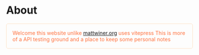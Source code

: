 
# About
<p style="color: #ff7340; border: 1px solid rgba(255, 135, 23, 0.25); border-radius:5px; padding: 1rem;">
Welcome this website unlike <a href="https://mattwiner.org">mattwiner.org</a> uses vitepress
This is more of a API testing ground and a place
to keep some personal notes
</p>

